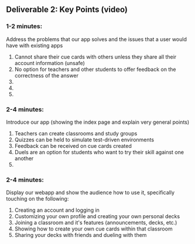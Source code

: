 ﻿## Deliverable 2: Key Points (video) 
### 1-2 minutes: 
Address the problems that our app solves and the issues that a user would have with existing apps
1. Cannot share their cue cards with others unless they share all their account information (unsafe) 
2. No option for teachers and other students to offer feedback on the correctness of the answer
3. 
4. 
5. 


### 2-4 minutes: 
Introduce our app (showing the index page and explain very general points)
1. Teachers can create classrooms and study groups
2. Quizzes can be held to simulate test-driven environments
3. Feedback can be received on cue cards created
4. Duels are an option for students who want to try their skill against one another
5. 

### 2-4 minutes: 
Display our webapp and show the audience how to use it, specifically touching on the following: 
1. Creating an account and logging in
2. Customizing your own profile and creating your own personal decks 
3. Joining a classroom and it's features (announcements, decks, etc.) 
4. Showing how to create your own cue cards within that classroom 
5. Sharing your decks with friends and dueling with them 